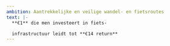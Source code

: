 ```yaml
---
ambition: Aantrekkelijke en veilige wandel- en fietsroutes
text: |-
  **€1** die men investeert in fiets-

  infrastructuur leidt tot **€14 return**
---
```

